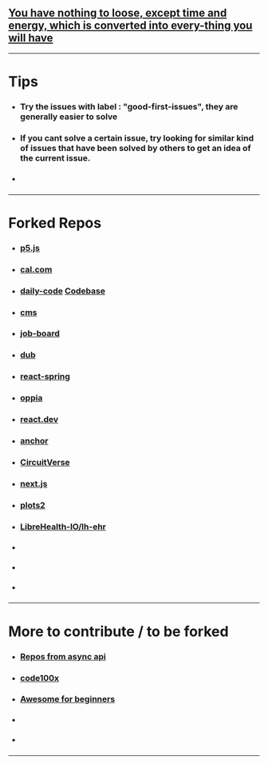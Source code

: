 
## [You have nothing to loose, except time and energy, which is converted into every-thing you will have](https://chatgpt.com/c/671f7d66-303c-800c-b324-551fed87a7af) 

---

# Tips

- ### Try the issues with label : "good-first-issues", they are generally easier to solve
- ### If you cant solve a certain issue, try looking for similar kind of issues that have been solved by others to get an idea of the current issue.
- ### 


---
# Forked Repos

- ### [p5.js](https://github.com/pantha704/p5.js) 
- ### [cal.com](https://github.com/pantha704/cal.com) 
- ### [daily-code](https://github.com/pantha704/daily-code) [Codebase](obsidian://open?vault=Notes&file=PARA%2FArchives%2FWeb%20dev%2FCodebases%2FDaily-code) 
- ### [cms](https://github.com/pantha704/cms) 
- ### [job-board](https://github.com/pantha704/job-board) 
- ### [dub](https://github.com/pantha704/dub) 
- ### [react-spring](https://github.com/pantha704/react-spring) 
- ### [oppia](https://github.com/pantha704/oppia) 
- ### [react.dev](https://github.com/pantha704/react.dev) 
- ### [anchor](https://github.com/pantha704/anchor) 
- ### [CircuitVerse](https://github.com/pantha704/CircuitVerse) 
- ### [next.js](https://github.com/pantha704/next.js) 
- ### [plots2](https://github.com/pantha704/plots2) 
- ### [LibreHealth-IO/lh-ehr](https://github.com/pantha704/lh-ehr) 
- ### [](https://github.com/pantha704/) 
- ### [](https://github.com/pantha704/) 
- ### [](https://github.com/pantha704/) 


---

# More to contribute / to be forked

- ### [Repos from async api](https://github.com/orgs/asyncapi/repositories) 
- ### [code100x](https://github.com/code100x/) 
- ### [Awesome for beginners](https://github.com/MunGell/awesome-for-beginners)
- ### []()
- ### []()


---